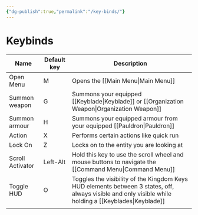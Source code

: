 ```yaml
---
{"dg-publish":true,"permalink":"/key-binds/"}
---
```


# Keybinds

| Name             | Default key | Description                                                                                                                                            |
| ---------------- | ----------- | ------------------------------------------------------------------------------------------------------------------------------------------------------ |
| Open Menu        | M           | Opens the [[Main Menu\|Main Menu]]                                                                                                                                |
| Summon weapon    | G           | Summons your equipped [[Keyblade\|Keyblade]] or [[Organization Weapon\|Organization Weapon]]                                                                                          |
| Summon armour    | H           | Summons your equipped armour from your equipped [[Pauldron\|Pauldron]]                                                                                           |
| Action           | X           | Performs certain actions like quick run                                                                                                                |
| Lock On          | Z           | Locks on to the entity you are looking at                                                                                                              |
| Scroll Activator | Left-Alt    | Hold this key to use the scroll wheel and mouse buttons to navigate the [[Command Menu\|Command Menu]]                                                               |
| Toggle HUD       | O           | Toggles the visibility of the Kingdom Keys HUD elements between 3 states, off, always visible and only visible while holding a [[Keyblades\|Keyblade]] |
|                  |             |                                                                                                                                                        |
